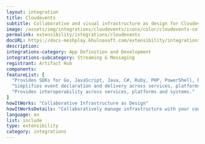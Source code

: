 ```yaml
---
layout: integration
title: Cloudevents
subtitle: Collaborative and visual infrastructure as design for Cloudevents
image: /assets/img/integrations/cloudevents/icons/color/cloudevents-color.svg
permalink: extensibility/integrations/cloudevents
docURL: https://docs-meshplay.khulnasoft.com/extensibility/integrations/cloudevents
description: 
integrations-category: App Definition and Development
integrations-subcategory: Streaming & Messaging
registrant: Artifact Hub
components: 
featureList: [
  "Provides SDKs for Go, JavaScript, Java, C#, Ruby, PHP, PowerShell, Rust, and Python that can be used to build event routers, tracing systems, and other tools.",
  "Simplifies event declaration and delivery across services, platforms, and beyond.",
  "Provides interoperability across services, platforms and systems."
]
howItWorks: "Collaborative Infrastructure as Design"
howItWorksDetails: "Collaboratively manage infrastructure with your coworkers synchronously sharing the same designs."
language: en
list: include
type: extensibility
category: integrations
---
```

